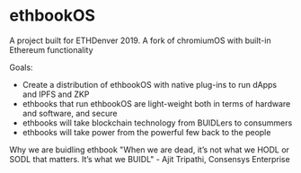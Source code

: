 # ethbookOS
A project built for ETHDenver 2019. A fork of chromiumOS with built-in Ethereum functionality

Goals:
- Create a distribution of ethbookOS with native plug-ins to run dApps and IPFS and ZKP
- ethbooks that run ethbookOS are light-weight both in terms of hardware and software, and secure
- ethbooks will take blockchain technology from BUIDLers to consummers 
- ethbooks will take power from the powerful few back to the people

Why we are buidling ethbook
  "When we are dead, it’s not what we HODL or SODL that matters. It’s what we BUIDL" - Ajit Tripathi, Consensys Enterprise



